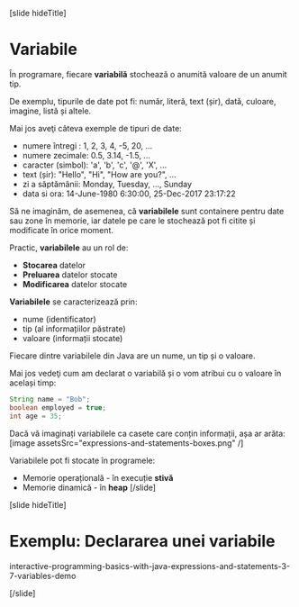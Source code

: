 [slide hideTitle]
# Variabile

În programare, fiecare **variabilă** stochează o anumită valoare de un anumit tip. 

De exemplu, tipurile de date pot fi: număr, literă, text (șir), dată, culoare, imagine, listă și altele. 

Mai jos aveţi câteva exemple de tipuri de date:
* numere întregi : 1, 2, 3, 4, -5, 20, …
* numere zecimale: 0.5, 3.14, -1.5, …
* caracter (simbol): 'a', 'b', 'c', '@', 'X', …
* text (șir): "Hello", "Hi", "How are you?", …
* zi a săptămânii: Monday, Tuesday, …, Sunday
* data si ora: 14-June-1980 6:30:00, 25-Dec-2017 23:17:22

Să ne imaginăm, de asemenea, că **variabilele** sunt containere pentru date sau zone în memorie, iar datele pe care le stochează pot fi citite și modificate în orice moment.

Practic, **variabilele** au un rol de:
   * **Stocarea** datelor
   * **Preluarea** datelor stocate
   * **Modificarea** datelor stocate
  
**Variabilele** se caracterizează prin:
   * nume (identificator)
   * tip (al informațiilor păstrate)
   * valoare (informații stocate)

Fiecare dintre variabilele din Java are un nume, un tip și o valoare.

Mai jos vedeţi cum am declarat o variabilă și o vom atribui cu o valoare în același timp:
```java
String name = "Bob";
boolean employed = true;
int age = 35;
```
Dacă vă imaginați variabilele ca casete care conțin informații, așa ar arăta:
[image assetsSrc="expressions-and-statements-boxes.png" /]

Variabilele pot fi stocate în programеlе:
   * Memorie operațională - în execuție **stivă**
   * Memorie dinamică - în **heap**
[/slide]

[slide hideTitle]

# Exemplu: Declararea unei variabile

interactive-programming-basics-with-java-expressions-and-statements-3-7-variables-demo

[/slide]